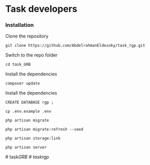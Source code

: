 # Task developers

### Installation


Clone the repository

    git clone https://github.com/AbdelrahmanEldesoky/task_rgp.git

Switch to the repo folder

    cd task_GRB

Install the dependencies

    composer update


Install the dependencies

    CREATE DATABASE rgp ;

    cp .env.example .env

    php artisan migrate

    php artisan migrate:refresh --seed

    php artisan storage:link

    php artisan server
    




#   t a s k _ G R B  
 #   t a s k _ r g p  
 